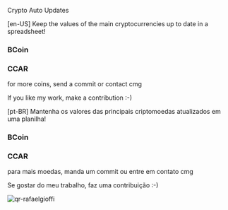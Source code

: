 ﻿Crypto Auto Updates

[en-US]
Keep the values of the main cryptocurrencies up to date in a spreadsheet!
<h3>BCoin</h3>
<h3>CCAR</h3>

for more coins, send a commit or contact cmg

If you like my work, make a contribution :-) 

[pt-BR]
Mantenha os valores das principais criptomoedas atualizados em uma planilha!
<h3>BCoin</h3>
<h3>CCAR</h3>

para mais moedas, manda um commit ou entre em contato cmg

Se gostar do meu trabalho, faz uma contribuição :-)


<img src="https://i.ibb.co/jGJByLV/qr-rafaelgioffi.png" alt="qr-rafaelgioffi" border="0">
